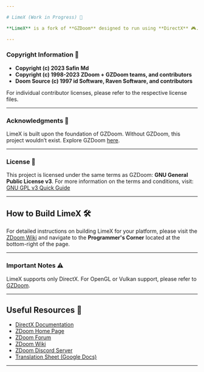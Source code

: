 ```yaml
---

# LimeX (Work in Progress) 🚧

**LimeX** is a fork of **GZDoom** designed to run using **DirectX** 🎮. It offers an alternative to the OpenGL backend while maintaining compatibility with the GZDoom ecosystem.

---
```


### Copyright Information 📜

- **Copyright (c) 2023 Safin Md** 
- **Copyright (c) 1998-2023 ZDoom + GZDoom teams, and contributors**
- **Doom Source (c) 1997 id Software, Raven Software, and contributors**

For individual contributor licenses, please refer to the respective license files.

---

### Acknowledgments 🙏

LimeX is built upon the foundation of GZDoom. Without GZDoom, this project wouldn’t exist. Explore GZDoom [here](https://github.com/Zdoom/GZdoom).

---

### License 📝

This project is licensed under the same terms as GZDoom: **GNU General Public License v3**. For more information on the terms and conditions, visit:  
[GNU GPL v3 Quick Guide](https://www.gnu.org/licenses/quick-guide-gplv3.en.html)

---

## How to Build LimeX 🛠️

For detailed instructions on building LimeX for your platform, please visit the [ZDoom Wiki](https://zdoom.org/wiki/) and navigate to the **Programmer's Corner** located at the bottom-right of the page.

---

### Important Notes ⚠️

LimeX supports only DirectX. For OpenGL or Vulkan support, please refer to [GZDoom](https://github.com/Zdoom/GZdoom).

---

## Useful Resources 🔗

- [DirectX Documentation](https://learn.microsoft.com/en-us/windows/win32/directx)
- [ZDoom Home Page](https://zdoom.org/)
- [ZDoom Forum](https://forum.zdoom.org/)
- [ZDoom Wiki](https://zdoom.org/wiki/)
- [ZDoom Discord Server](https://dsc.gg/zdoom)
- [Translation Sheet (Google Docs)](https://docs.google.com/spreadsheets/d/1pvwXEgytkor9SClCiDn4j5AH7FedyXS-ocCbsuQIXDU/edit?usp=sharing)

---
